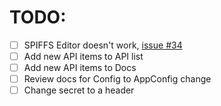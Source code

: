 # TODO:

- [ ] SPIFFS Editor doesn't work, [issue #34](https://github.com/lbussy/keg-cop/issues/34)
- [ ] Add new API items to API list
- [ ] Add new API items to Docs
- [ ] Review docs for Config to AppConfig change
- [ ] Change secret to a header
